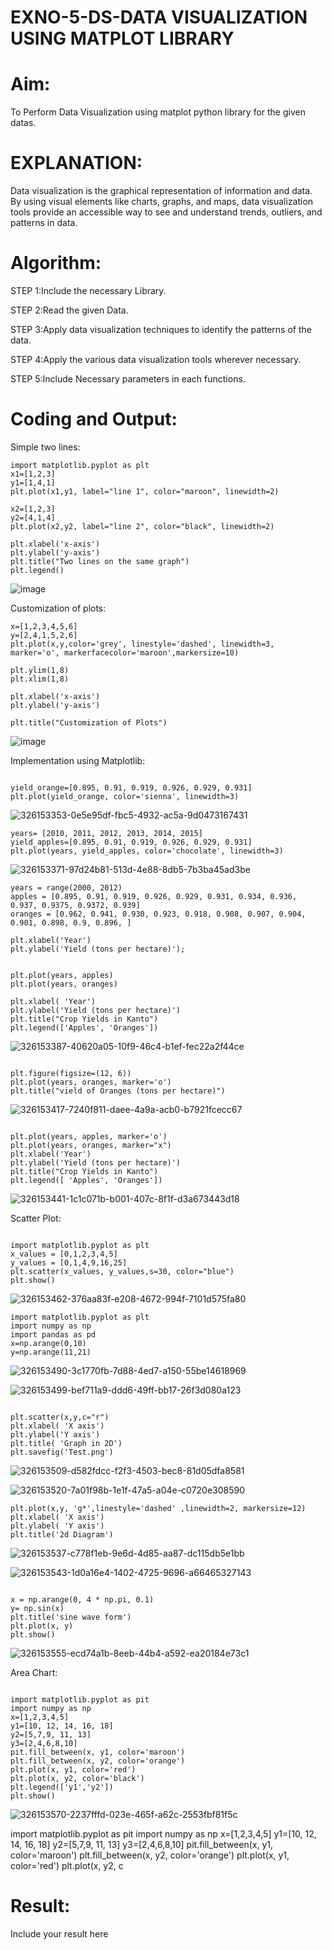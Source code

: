 # EXNO-5-DS-DATA VISUALIZATION USING MATPLOT LIBRARY

# Aim:
  To Perform Data Visualization using matplot python library for the given datas.

# EXPLANATION:
Data visualization is the graphical representation of information and data. By using visual elements like charts, graphs, and maps, data visualization tools provide an accessible way to see and understand trends, outliers, and patterns in data.

# Algorithm:
STEP 1:Include the necessary Library.

STEP 2:Read the given Data.

STEP 3:Apply data visualization techniques to identify the patterns of the data.

STEP 4:Apply the various data visualization tools wherever necessary.

STEP 5:Include Necessary parameters in each functions.

# Coding and Output:

Simple two lines:

```
import matplotlib.pyplot as plt
x1=[1,2,3]
y1=[1,4,1]
plt.plot(x1,y1, label="line 1", color="maroon", linewidth=2)

x2=[1,2,3]
y2=[4,1,4]
plt.plot(x2,y2, label="line 2", color="black", linewidth=2)

plt.xlabel('x-axis')
plt.ylabel('y-axis')
plt.title("Two lines on the same graph")
plt.legend()

```

![image](https://github.com/Sangavi-suresh/EXNO-5-DS/assets/118541861/34660ea9-f6d2-4f0b-a049-5039cd7ff7de)

Customization of plots:

```
x=[1,2,3,4,5,6]
y=[2,4,1,5,2,6]
plt.plot(x,y,color='grey', linestyle='dashed', linewidth=3, marker='o', markerfacecolor='maroon',markersize=10)

plt.ylim(1,8)
plt.xlim(1,8)

plt.xlabel('x-axis')
plt.ylabel('y-axis')

plt.title("Customization of Plots")
```

![image](https://github.com/Sangavi-suresh/EXNO-5-DS/assets/118541861/feeb5429-c7c5-4f82-aa91-6e994af2cb63)

Implementation using Matplotlib:

```

yield_orange=[0.895, 0.91, 0.919, 0.926, 0.929, 0.931]
plt.plot(yield_orange, color='sienna', linewidth=3)

```

![326153353-0e5e95df-fbc5-4932-ac5a-9d0473167431](https://github.com/Sangavi-suresh/EXNO-5-DS/assets/118541861/fe20633a-53c4-4490-ab4f-add23db7ddd1)


```
years= [2010, 2011, 2012, 2013, 2014, 2015]
yield_apples=[0.895, 0.91, 0.919, 0.926, 0.929, 0.931]
plt.plot(years, yield_apples, color='chocolate', linewidth=3)

```

![326153371-97d24b81-513d-4e88-8db5-7b3ba45ad3be](https://github.com/Sangavi-suresh/EXNO-5-DS/assets/118541861/6d673b4d-8230-45aa-96ec-4c1e166cdcfc)

```
years = range(2000, 2012) 
apples = [0.895, 0.91, 0.919, 0.926, 0.929, 0.931, 0.934, 0.936, 0.937, 0.9375, 0.9372, 0.939]
oranges = [0.962, 0.941, 0.930, 0.923, 0.918, 0.908, 0.907, 0.904, 0.901, 0.898, 0.9, 0.896, ] 
 
plt.xlabel('Year')
plt.ylabel('Yield (tons per hectare)'); 


plt.plot(years, apples)
plt.plot(years, oranges)

plt.xlabel( 'Year')
plt.ylabel('Yield (tons per hectare)')
plt.title("Crop Yields in Kanto")
plt.legend(['Apples', 'Oranges'])

```

![326153387-40620a05-10f9-46c4-b1ef-fec22a2f44ce](https://github.com/Sangavi-suresh/EXNO-5-DS/assets/118541861/6f4a0536-1643-43ce-9522-1fcf0cd86fb8)

```

plt.figure(figsize=(12, 6))
plt.plot(years, oranges, marker='o')
plt.title("vield of Oranges (tons per hectare)")

```

![326153417-7240f811-daee-4a9a-acb0-b7921fcecc67](https://github.com/Sangavi-suresh/EXNO-5-DS/assets/118541861/a12957c3-5ae7-455c-b633-e057f33b2c52)

```

plt.plot(years, apples, marker='o')
plt.plot(years, oranges, marker="x")
plt.xlabel('Year') 
plt.ylabel('Yield (tons per hectare)')
plt.title("Crop Yields in Kanto")
plt.legend([ 'Apples', 'Oranges'])

```

![326153441-1c1c071b-b001-407c-8f1f-d3a673443d18](https://github.com/Sangavi-suresh/EXNO-5-DS/assets/118541861/40a7e97c-1010-4cc7-a0dd-38f1262f9dfd)

Scatter Plot:

```

import matplotlib.pyplot as plt
x_values = [0,1,2,3,4,5]
y_values = [0,1,4,9,16,25]
plt.scatter(x_values, y_values,s=30, color="blue") 
plt.show()

```

![326153462-376aa83f-e208-4672-994f-7101d575fa80](https://github.com/Sangavi-suresh/EXNO-5-DS/assets/118541861/3a629e8b-1df7-41a4-9b09-5355554df716)

```
import matplotlib.pyplot as plt
import numpy as np
import pandas as pd
x=np.arange(0,10)
y=np.arange(11,21)

```

![326153490-3c1770fb-7d88-4ed7-a150-55be14618969](https://github.com/Sangavi-suresh/EXNO-5-DS/assets/118541861/ccf61672-684a-462e-ac85-f648c36f1288)

![326153499-bef711a9-ddd6-49ff-bb17-26f3d080a123](https://github.com/Sangavi-suresh/EXNO-5-DS/assets/118541861/b40b1586-13cf-4d10-8c47-3453a6adff85)

```

plt.scatter(x,y,c="r")
plt.xlabel( 'X axis')
plt.ylabel('Y axis')
plt.title( 'Graph in 2D')
plt.savefig('Test.png')

```

![326153509-d582fdcc-f2f3-4503-bec8-81d05dfa8581](https://github.com/Sangavi-suresh/EXNO-5-DS/assets/118541861/4e9a1673-0d76-40ab-9a91-166ea45be6a4)


![326153520-7a01f98b-1e1f-47a5-a04e-c0720e308590](https://github.com/Sangavi-suresh/EXNO-5-DS/assets/118541861/ecd6c8f6-baa5-4491-b72c-9316a3a8e1b7)

```
plt.plot(x,y, 'g*',linestyle='dashed' ,linewidth=2, markersize=12)
plt.xlabel( 'X axis') 
plt.ylabel( 'Y axis')
plt.title('2d Diagram') 

```

![326153537-c778f1eb-9e6d-4d85-aa87-dc115db5e1bb](https://github.com/Sangavi-suresh/EXNO-5-DS/assets/118541861/66da38f6-6ad5-4060-82ef-6d372d513cde)


![326153543-1d0a16e4-1402-4725-9696-a66465327143](https://github.com/Sangavi-suresh/EXNO-5-DS/assets/118541861/5ec7575f-1752-4b3b-a808-4eaf1c2bcf2f)

```

x = np.arange(0, 4 * np.pi, 0.1) 
y= np.sin(x)
plt.title('sine wave form')
plt.plot(x, y)
plt.show()

```

![326153555-ecd74a1b-8eeb-44b4-a592-ea20184e73c1](https://github.com/Sangavi-suresh/EXNO-5-DS/assets/118541861/37ecfe8b-5fa8-42c2-b2ff-0d0c1d125c92)

Area Chart:

```

import matplotlib.pyplot as pit
import numpy as np
x=[1,2,3,4,5]
y1=[10, 12, 14, 16, 18]
y2=[5,7,9, 11, 13]
y3=[2,4,6,8,10]
pit.fill_between(x, y1, color='maroon')
plt.fill_between(x, y2, color='orange') 
plt.plot(x, y1, color='red')
plt.plot(x, y2, color='black')
plt.legend(['y1','y2'])
plt.show()

```

![326153570-2237fffd-023e-465f-a62c-2553fbf81f5c](https://github.com/Sangavi-suresh/EXNO-5-DS/assets/118541861/544d75bd-75f3-40ff-9442-0ccbd1b0f0c4)

import matplotlib.pyplot as pit
import numpy as np
x=[1,2,3,4,5]
y1=[10, 12, 14, 16, 18]
y2=[5,7,9, 11, 13]
y3=[2,4,6,8,10]
pit.fill_between(x, y1, color='maroon')
plt.fill_between(x, y2, color='orange') 
plt.plot(x, y1, color='red')
plt.plot(x, y2, c












# Result:
 Include your result here

